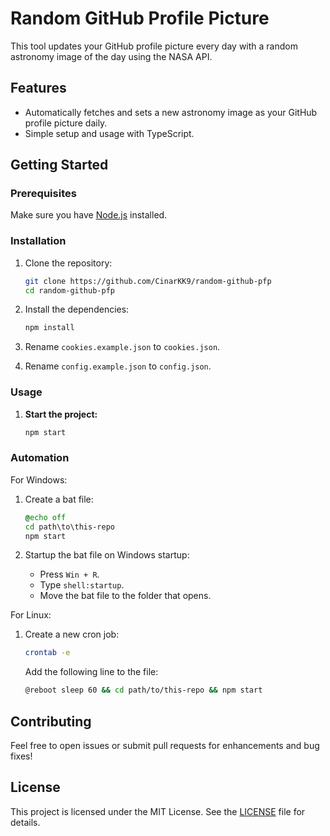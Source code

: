 # Random GitHub Profile Picture

This tool updates your GitHub profile picture every day with a random astronomy image of the day using the NASA API.

## Features

- Automatically fetches and sets a new astronomy image as your GitHub profile picture daily.
- Simple setup and usage with TypeScript.

## Getting Started

### Prerequisites

Make sure you have [Node.js](https://nodejs.org/) installed.

### Installation

1. Clone the repository:
   ```bash
   git clone https://github.com/CinarKK9/random-github-pfp
   cd random-github-pfp
   ```

2. Install the dependencies:
   ```bash
   npm install
   ```

3. Rename `cookies.example.json` to `cookies.json`.

4. Rename `config.example.json` to `config.json`.

### Usage

1. **Start the project:**
   ```bash
   npm start
   ```

### Automation

For Windows:

1. Create a bat file:
   ```bat
   @echo off
   cd path\to\this-repo
   npm start
   ```

2. Startup the bat file on Windows startup:
   - Press `Win + R`.
   - Type `shell:startup`.
   - Move the bat file to the folder that opens.

For Linux:

1. Create a new cron job:
   ```bash
   crontab -e
   ```
   Add the following line to the file:
   ```bash
   @reboot sleep 60 && cd path/to/this-repo && npm start
   ```

## Contributing

Feel free to open issues or submit pull requests for enhancements and bug fixes!

## License

This project is licensed under the MIT License. See the [LICENSE](LICENSE) file for details.